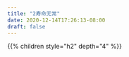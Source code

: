 ```yaml
---
title: "2寿命无常"
date: 2020-12-14T17:26:13-08:00
draft: false
---
```


{{% children style="h2" depth="4" %}}
